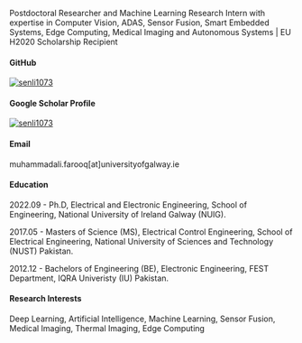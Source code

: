 Postdoctoral Researcher and Machine Learning Research Intern with expertise in Computer Vision, ADAS, Sensor Fusion, Smart Embedded Systems, Edge Computing, Medical Imaging and Autonomous Systems | EU H2020 Scholarship Recipient

#### GitHub
[![senli1073](https://img.shields.io/badge/Muhammad-github-blue?logo=github)](https://github.com/MAli-Farooq)

#### Google Scholar Profile
[![senli1073](https://img.shields.io/badge/Muhammad-Scholar-blue?logo=google)](https://scholar.google.com.pk/citations?user=Km-BcFoAAAAJ&hl=en)

  



#### Email
muhammadali.farooq[at]universityofgalway.ie

#### Education
2022.09 - Ph.D, Electrical and Electronic Engineering, School of Engineering, National University of Ireland Galway (NUIG).

2017.05 - Masters of Science (MS), Electrical Control Engineering, School of Electrical Engineering, National University of Sciences and Technology (NUST) Pakistan.

2012.12 - Bachelors of Engineering (BE), Electronic Engineering, FEST Department, IQRA Univeristy (IU) Pakistan.

#### Research Interests
Deep Learning, Artificial Intelligence, Machine Learning, Sensor Fusion, Medical Imaging, Thermal Imaging, Edge Computing
